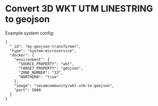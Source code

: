 # Convert 3D WKT UTM LINESTRING to geojson

Example system config:
```
{
  "_id": "my-geojson-transformer",
  "type": "system:microservice",
  "docker": {
    "environment": {
      "SOURCE_PROPERTY": "wkt",
      "TARGET_PROPERTY": "geojson",
      "ZONE_NUMBER": "33",
      "NORTHERN": "true"
    },
    "image": "sesamcommunity/wkt-utm-to-geojson",
    "port": 5000
  }
}
```